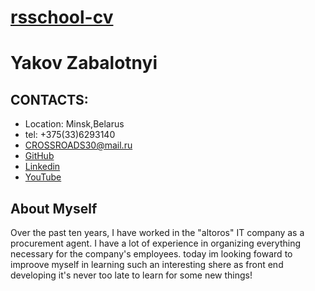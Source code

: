 # [ rsschool-cv ](https://github.com/Crossroads30/rsschool-cv/edit/gh-pages/cv.md) 
# **Yakov Zabalotnyi**
## CONTACTS:
* Location: Minsk,Belarus
* tel: +375(33)6293140 
* CROSSROADS30@mail.ru
* [ GitHub ](https://github.com/Crossroads30)
* [ Linkedin ](https://www.linkedin.com/in/yakov-zabolotnyi-73b8ab89/)
* [YouTube](https://www.youtube.com/channel/UCBjuiMfioFWVUVOlbkkB8rQ)
## About Myself

Over the past ten years, I have worked in the  "altoros"  IT company as a procurement agent. 
I have a lot of experience in organizing everything necessary for the company's employees. 
today im looking foward to improove myself in learning such an interesting shere as front end developing 
it's never too late to learn for some new things!
